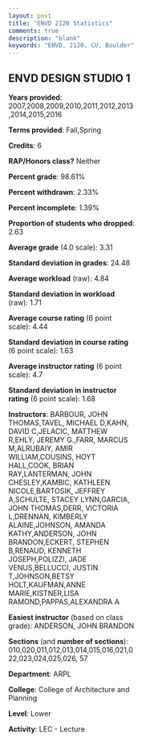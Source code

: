 ```yaml
---
layout: post
title: "ENVD 2120 Statistics"
comments: true
description: "blank"
keywords: "ENVD, 2120, CU, Boulder"
--- 
```

<head>
<script src="https://ajax.googleapis.com/ajax/libs/jquery/2.1.3/jquery.min.js"></script>
<script src="https://dl.dropboxusercontent.com/s/pc42nxpaw1ea4o9/highcharts.js?dl=0"></script>
<!-- <script src="../assets/js/highcharts.js"></script> -->
<style type="text/css">@font-face {
	font-family: "Bebas Neue";
	src: url(https://www.filehosting.org/file/details/544349/BebasNeue%20Regular.otf) format("opentype");
	}
	h1.Bebas { 
		font-family: "Bebas Neue", Verdana, Tahoma;
	}
</style>
</head>
<body>
	<div id="container" style="float: right; width: 45%; height: 88%; margin-left: 2.5%; margin-right: 2.5%;"></div>
	<script language="JavaScript">
		$(document).ready(function() {
		var chart = {type: 'column'};
		var title = {text: 'Grade Distribution'};
		var xAxis = {categories: ['A','B','C','D','F'],crosshair: true};
		var yAxis = {min: 0,title: {text: 'Percentage'}};
		var tooltip = {headerFormat: '<center><b><span style="font-size:20px">{point.key}</span></b></center>',
		               pointFormat: '<td style="padding:0"><b>{point.y:.1f}%</b></td>',
		               footerFormat: '</table>',shared: true,useHTML: true};
		var plotOptions = {column: {pointPadding: 0.0,borderWidth: 0}};  
		var credits = {enabled: false};var series= [{name: 'Percent',data: [46.24,44.82,7.01,0.91,1.02,]}];
		var json = {};
		json.chart = chart;
		json.title = title;
		json.tooltip = tooltip;
		json.xAxis = xAxis;
		json.yAxis = yAxis;  
		json.series = series;
		json.plotOptions = plotOptions;  
		json.credits = credits;
		$('#container').highcharts(json);
	});
	</script>
</body>
			   
## ENVD DESIGN STUDIO 1

**Years provided**: 2007,2008,2009,2010,2011,2012,2013,2014,2015,2016

**Terms provided**: Fall,Spring

**Credits**: 6

**RAP/Honors class?** Neither

**Percent grade**: 98.61%

**Percent withdrawn**: 2.33%

**Percent incomplete**: 1.39%

**Proportion of students who dropped**: 2.63

**Average grade** (4.0 scale): 3.31

**Standard deviation in grades**: 24.48

**Average workload** (raw): 4.84

**Standard deviation in workload** (raw): 1.71

**Average course rating** (6 point scale): 4.44

**Standard deviation in course rating** (6 point scale): 1.63

**Average instructor rating** (6 point scale): 4.7

**Standard deviation in instructor rating** (6 point scale): 1.68

**Instructors**: BARBOUR, JOHN THOMAS,TAVEL, MICHAEL D,KAHN, DAVID C,JELACIC, MATTHEW R,EHLY, JEREMY G.,FARR, MARCUS M,ALRUBAIY, AMIR WILLIAM,COUSINS, HOYT HALL,COOK, BRIAN RAY,LANTERMAN, JOHN CHESLEY,KAMBIC, KATHLEEN NICOLE,BARTOSIK, JEFFREY A,SCHULTE, STACEY LYNN,GARCIA, JOHN THOMAS,DERR, VICTORIA L,DRENNAN, KIMBERLY ALAINE,JOHNSON, AMANDA KATHY,ANDERSON, JOHN BRANDON,ECKERT, STEPHEN B,RENAUD, KENNETH JOSEPH,POLIZZI, JADE VENUS,BELLUCCI, JUSTIN T,JOHNSON,BETSY HOLT,KAUFMAN,ANNE MARIE,KISTNER,LISA RAMOND,PAPPAS,ALEXANDRA A

**Easiest instructor** (based on class grade): ANDERSON, JOHN BRANDON

**Sections** (and **number of sections**): 010,020,011,012,013,014,015,016,021,022,023,024,025,026, 57

**Department**: ARPL

**College**: College of Architecture and Planning

**Level**: Lower

**Activity**: LEC - Lecture